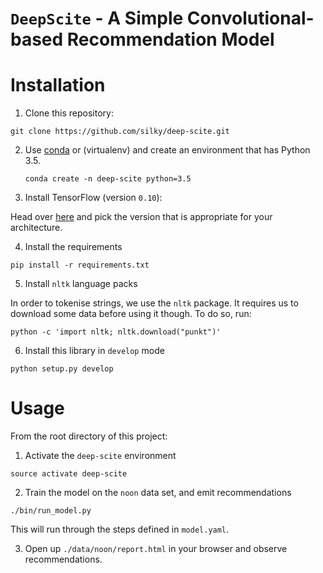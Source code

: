 # `DeepScite` - A Simple Convolutional-based Recommendation Model

# Installation

1. Clone this repository:

  ```
  git clone https://github.com/silky/deep-scite.git
  ```

2. Use [conda](http://conda.pydata.org/docs/download.html) or (virtualenv) and
   create an environment that has Python 3.5.

   `conda create -n deep-scite python=3.5`

3. Install TensorFlow (version `0.10`):

  Head over
  [here](https://www.tensorflow.org/versions/r0.10/get_started/os_setup.html#using-pip)
  and pick the version that is appropriate for your architecture.

4. Install the requirements

  `pip install -r requirements.txt`

5. Install `nltk` language packs

  In order to tokenise strings, we use the `nltk` package. It requires
  us to download some data before using it though. To do so, run:

  ````
  python -c 'import nltk; nltk.download("punkt")'
  ````

6. Install this library in `develop` mode

  `python setup.py develop`


# Usage

From the root directory of this project:

1. Activate the `deep-scite` environment

  `source activate deep-scite`

2. Train the model on the `noon` data set, and emit recommendations

  `./bin/run_model.py`

  This will run through the steps defined in `model.yaml`.

3. Open up `./data/noon/report.html` in your browser and observe recommendations.
